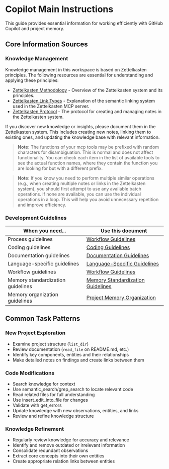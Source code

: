 # Copilot Main Instructions

This guide provides essential information for working efficiently with GitHub Copilot and project memory.

## Core Information Sources

### Knowledge Management

Knowledge management in this workspace is based on Zettelkasten principles. The following resources are essential for understanding and applying these principles:

- [Zettelkasten Methodology](zettelkasten-methodology-technical.md) - Overview of the Zettelkasten system and its principles.
- [Zettelkasten Link Types](link-types-in-zettelkasten-mcp-server.md) - Explanation of the semantic linking system used in the Zettelkasten MCP server.
- [Zettelkasten Protocol](../prompts/system/system-prompt-with-protocol.md) - The protocol for creating and managing notes in the Zettelkasten system.

If you discover new knowledge or insights, please document them in the Zettelkasten system. This includes creating new notes, linking them to existing ones, and updating the knowledge base with relevant information.

> **Note:** The functions of your mcp tools may be prefixed with random characters for disambiguation. This is normal and does not affect functionality. You can check each item in the list of available tools to see the actual function names, where they contain the function you are looking for but with a different prefix.

> **Note:** If you know you need to perform multiple similar operations (e.g., when creating multiple notes or links in the Zettelkasten system), you should first attempt to use any available batch operations. If none are available, you can use the individual operations in a loop. This will help you avoid unnecessary repetition and improve efficiency.

### Development Guidelines

| When you need... | Use this document |
|------------------|-------------------|
| Process guidelines | [Workflow Guidelines](workflow-guidelines.md) |
| Coding guidelines | [Coding Guidelines](coding-guidelines.md) |
| Documentation guidelines | [Documentation Guidelines](documentation-guidelines.md) |
| Language-specific guidelines | [Language-Specific Guidelines](language-specific-guidelines.md) |
| Workflow guidelines | [Workflow Guidelines](workflow-guidelines.md) |
| Memory standardization guidelines | [Memory Standardization Guidelines](memory-standardization-guidelines.md) |
| Memory organization guidelines | [Project Memory Organization](project-memory-organization.md) |

## Common Task Patterns

### New Project Exploration

- Examine project structure (`list_dir`)
- Review documentation (`read_file` on README.md, etc.)
- Identify key components, entities and their relationships
- Make detailed notes on findings and create links between them

### Code Modifications

- Search knowledge for context
- Use semantic_search/grep_search to locate relevant code
- Read related files for full understanding
- Use insert_edit_into_file for changes
- Validate with get_errors
- Update knowledge with new observations, entities, and links
- Review and refine knowledge structure

### Knowledge Refinement

- Regularly review knowledge for accuracy and relevance
- Identify and remove outdated or irrelevant information
- Consolidate redundant observations
- Extract core concepts into their own entities
- Create appropriate relation links between entities
